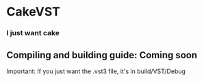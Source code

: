 # CakeVST
### I just want cake
## Compiling and building guide: Coming soon
Important: If you just want the .vst3 file, it's in build/VST/Debug
